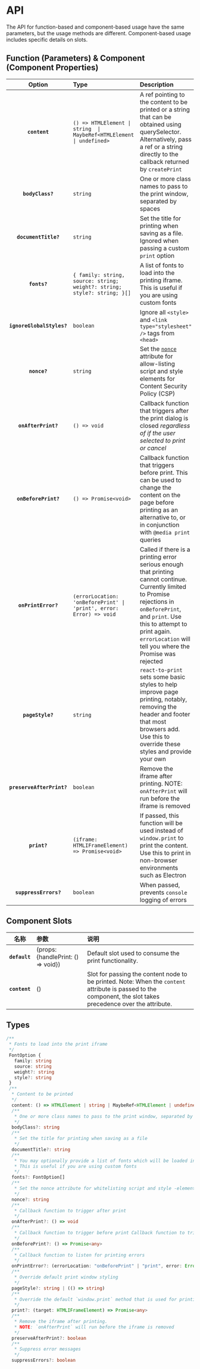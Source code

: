 # API

The API for function-based and component-based usage have the same parameters, but the usage methods are different. Component-based usage includes specific details on slots.

## Function (Parameters) & Component (Component Properties)

| Option | Type | Description |
| :-------------------: | :------- | :---------------------------------------------------------------------------------------------------------------------------------- |
| **`content`** | `() => HTMLElement \| string  \| MaybeRef<HTMLElement \| undefined>` | A ref pointing to the content to be printed or a string that can be obtained using querySelector. Alternatively, pass a ref or a string directly to the callback returned by `createPrint` |
| **`bodyClass?`** | `string` | One or more class names to pass to the print window, separated by spaces |
| **`documentTitle?`** | `string` | Set the title for printing when saving as a file. Ignored when passing a custom `print` option |
| **`fonts?`** | `{ family: string, source: string; weight?: string; style?: string; }[]` | A list of fonts to load into the printing iframe. This is useful if you are using custom fonts |
| **`ignoreGlobalStyles?`** | `boolean` | Ignore all `<style>` and `<link type="stylesheet" />` tags from `<head>` |
| **`nonce?`** | `string` | Set the [`nonce`](https://developer.mozilla.org/en-US/docs/Web/HTML/Global_attributes/nonce) attribute for allow-listing script and style elements for Content Security Policy (CSP) |
| **`onAfterPrint?`** | `() => void` | Callback function that triggers after the print dialog is closed _regardless of if the user selected to print or cancel_ |
| **`onBeforePrint?`** | `() => Promise<void>` | Callback function that triggers before print. This can be used to change the content on the page before printing as an alternative to, or in conjunction with `@media print` queries |
| **`onPrintError?`** | `(errorLocation: 'onBeforePrint' \| 'print', error: Error) => void` | Called if there is a printing error serious enough that printing cannot continue. Currently limited to Promise rejections in `onBeforePrint`, and `print`. Use this to attempt to print again. `errorLocation` will tell you where the Promise was rejected |
| **`pageStyle?`** | `string` | `react-to-print` sets some basic styles to help improve page printing, notably, removing the header and footer that most browsers add. Use this to override these styles and provide your own |
| **`preserveAfterPrint?`** | `boolean` | Remove the iframe after printing. NOTE: `onAfterPrint` will run before the iframe is removed |
| **`print?`** | `(iframe: HTMLIFrameElement) => Promise<void>` | If passed, this function will be used instead of `window.print` to print the content. Use this to print in non-browser environments such as Electron |
| **`suppressErrors?`** | `boolean` | When passed, prevents `console` logging of errors |

## Component Slots 

| 名称 | 参数 | 说明 |
| :-------------------: | :------- | :---------------------------------------------------------------------------------------------------------------------------------- |
| **`default`** | (props:{handlePrint: () => void}) | Default slot used to consume the print functionality. |
| **`content`** | () | Slot for passing the content node to be printed. Note: When the `content` attribute is passed to the component, the slot takes precedence over the attribute. |

## Types

```ts
/**
 * Fonts to load into the print iframe
 */
 FontOption {
   family: string
   source: string
   weight?: string
   style?: string
 }
 /**
  * Content to be printed
  */
  content: () => HTMLElement | string | MaybeRef<HTMLElement | undefined>
  /**
   * One or more class names to pass to the print window, separated by spaces
   */
  bodyClass?: string
  /**
   * Set the title for printing when saving as a file
   */
  documentTitle?: string
  /**
   * You may optionally provide a list of fonts which will be loaded into the printing iframe.
   * This is useful if you are using custom fonts
   */
  fonts?: FontOption[]
  /**
   * Set the nonce attribute for whitelisting script and style -elements for CSP (content security policy)
   */
  nonce?: string
  /**
   * Callback function to trigger after print
   */
  onAfterPrint?: () => void
  /**
   * Callback function to trigger before print Callback function to trigger before page content is retrieved for printing
   */
  onBeforePrint?: () => Promise<any>
  /**
   * Callback function to listen for printing errors
   */
  onPrintError?: (errorLocation: "onBeforePrint" | "print", error: Error) => void
  /**
   * Override default print window styling
   */
  pageStyle?: string | (() => string)
  /**
   * Override the default `window.print` method that is used for printing
   */
  print?: (target: HTMLIFrameElement) => Promise<any>
  /**
   * Remove the iframe after printing.
   * NOTE: `onAfterPrint` will run before the iframe is removed
   */
  preserveAfterPrint?: boolean
  /**
   * Suppress error messages
   */
  suppressErrors?: boolean
```
